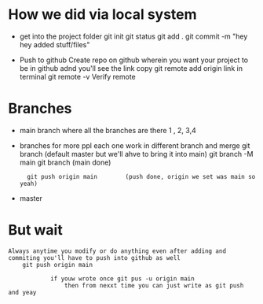 # How we did via local system

- get into the project folder
    git init
    git status
    git add .
    git commit -m "hey hey added stuff/files"

- Push to github
    Create repo on github wherein you want your project  to be in github adnd you'll see the link copy
        git remote add origin link      in terminal
        git remote -v                   Verify remote

# Branches
- main branch where all the branches are there 1 , 2, 3,4  
- branches for more ppl each one work in different branch and merge
        git branch  (default master but we'll ahve to bring it into main)
        git branch -M main
        git branch  (main done)

        git push origin main        (push done, origin we set was main so yeah)
- master

# But wait
    Always anytime you modify or do anything even after adding and commiting you'll have to push into github as well
        git push origin main

                if youw wrote once git pus -u origin main
                    then from nexxt time you can just write as git push and yeay